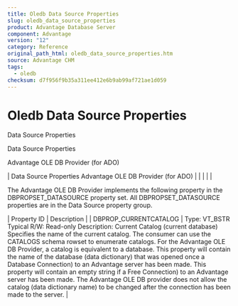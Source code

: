 ```yaml
---
title: Oledb Data Source Properties
slug: oledb_data_source_properties
product: Advantage Database Server
component: Advantage
version: "12"
category: Reference
original_path_html: oledb_data_source_properties.htm
source: Advantage CHM
tags:
  - oledb
checksum: d7f956f9b35a311ee412e6b9ab99af721ae1d059
---
```


# Oledb Data Source Properties

Data Source Properties

Data Source Properties

Advantage OLE DB Provider (for ADO)

| Data Source Properties  Advantage OLE DB Provider (for ADO) |  |  |  |  |

The Advantage OLE DB Provider implements the following property in the DBPROPSET\_DATASOURCE property set. All DBPROPSET\_DATASOURCE properties are in the Data Source property group.

| Property ID | Description |
| DBPROP\_CURRENTCATALOG | Type: VT\_BSTR  Typical R/W: Read-only  Description: Current Catalog (current database)  Specifies the name of the current catalog. The consumer can use the CATALOGS schema rowset to enumerate catalogs. For the Advantage OLE DB Provider, a catalog is equivalent to a database. This property will contain the name of the database (data dictionary) that was opened once a Database Connection) to an Advantage server has been made. This property will contain an empty string if a Free Connection) to an Advantage server has been made. The Advantage OLE DB provider does not allow the catalog (data dictionary name) to be changed after the connection has been made to the server. |

